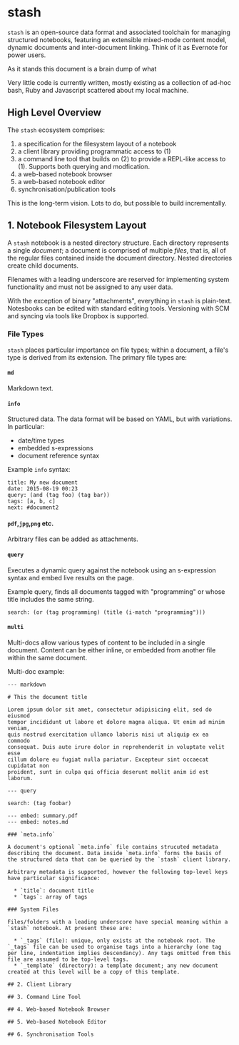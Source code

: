# stash

`stash` is an open-source data format and associated toolchain for managing structured notebooks, featuring an extensible mixed-mode content model, dynamic documents and inter-document linking. Think of it as Evernote for power users.

As it stands this document is a brain dump of what 

Very little code is currently written, mostly existing as a collection of ad-hoc bash, Ruby and Javascript scattered about my local machine.

## High Level Overview

The `stash` ecosystem comprises:

  1. a specification for the filesystem layout of a notebook
  2. a client library providing programmatic access to (1)
  3. a command line tool that builds on (2) to provide a REPL-like access to (1). Supports both querying and modfication.
  4. a web-based notebook browser
  5. a web-based notebook editor
  6. synchronisation/publication tools

This is the long-term vision. Lots to do, but possible to build incrementally.

## 1. Notebook Filesystem Layout

A `stash` notebook is a nested directory structure. Each directory represents a single *document*; a document is comprised of multiple *files*, that is, all of the regular files contained inside the document directory. Nested directories create child documents.

Filenames with a leading underscore are reserved for implementing system functionality and must not be assigned to any user data.

With the exception of binary "attachments", everything in `stash` is plain-text. Notesbooks can be edited with standard editing tools. Versioning with SCM and syncing via tools like Dropbox is supported.

### File Types

`stash` places particular importance on file types; within a document, a file's type is derived from its extension. The primary file types are:

#### `md`

Markdown text.

#### `info`

Structured data. The data format will be based on YAML, but with variations. In particular:

  * date/time types
  * embedded s-expressions
  * document reference syntax

Example `info` syntax:

```
title: My new document
date: 2015-08-19 00:23
query: (and (tag foo) (tag bar))
tags: [a, b, c]
next: #document2
```

#### `pdf`,`jpg`,`png` etc.

Arbitrary files can be added as attachments.

#### `query`

Executes a dynamic query against the notebook using an s-expression syntax and embed live results on the page.

Example query, finds all documents tagged with "programming" or whose title includes the same string.

```
search: (or (tag programming) (title (i-match "programming")))
```

#### `multi`

Multi-docs allow various types of content to be included in a single document. Content can be either inline, or embedded from another file within the same document.

Multi-doc example:

```
--- markdown

# This the document title

Lorem ipsum dolor sit amet, consectetur adipisicing elit, sed do eiusmod
tempor incididunt ut labore et dolore magna aliqua. Ut enim ad minim veniam,
quis nostrud exercitation ullamco laboris nisi ut aliquip ex ea commodo
consequat. Duis aute irure dolor in reprehenderit in voluptate velit esse
cillum dolore eu fugiat nulla pariatur. Excepteur sint occaecat cupidatat non
proident, sunt in culpa qui officia deserunt mollit anim id est laborum.

--- query

search: (tag foobar)

--- embed: summary.pdf
--- embed: notes.md

### `meta.info`

A document's optional `meta.info` file contains strucuted metadata describing the document. Data inside `meta.info` forms the basis of the structured data that can be queried by the `stash` client library.

Arbitrary metadata is supported, however the following top-level keys have particular significance:

  * `title`: document title
  * `tags`: array of tags

### System Files

Files/folders with a leading underscore have special meaning within a `stash` notebook. At present these are:

  * `_tags` (file): unique, only exists at the notebook root. The `_tags` file can be used to organise tags into a hierarchy (one tag per line, indentation implies descendancy). Any tags omitted from this file are assumed to be top-level tags.
  * `_template` (directory): a template document; any new document created at this level will be a copy of this template.

## 2. Client Library

## 3. Command Line Tool

## 4. Web-based Notebook Browser

## 5. Web-based Notebook Editor

## 6. Synchronisation Tools
